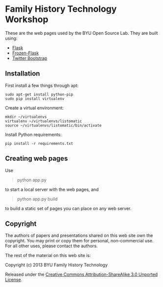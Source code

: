 # Family History Technology Workshop

These are the web pages used by the BYU Open Source Lab. They are
built using:

- [Flask](http://flask.pocoo.org/)
- [Frozen-Flask](http://pythonhosted.org/Frozen-Flask/)
- [Twitter Bootstrap](http://twitter.github.io/bootstrap/)

## Installation

First install a few things through apt:

```
sudo apt-get install python-pip
sudo pip install virtualenv
```

Create a virtual environment:

```
mkdir ~/virtualenvs
virtualenv ~/virtualenvs/listomatic
source ~/virtualenvs/listomatic/bin/activate
```

Install Python requirements:

```
pip install -r requirements.txt
```

## Creating web pages

Use

> python app.py

to start a local server with the web pages, and

> python app.py build

to build a static set of pages you can place on any web server.

## Copyright

The authors of papers and presentations shared on this web site own the
copyright. You may print or copy them for personal, non-commercial use.
For all other uses, please contact the authors.

The rest of the material on this web site is:

Copyright (c) 2013 BYU Family History Technology

Released under the <a
href="http://creativecommons.org/licenses/by-sa/3.0/deed.en_US">Creative
Commons Attribution-ShareAlike 3.0 Unported License</a>.




